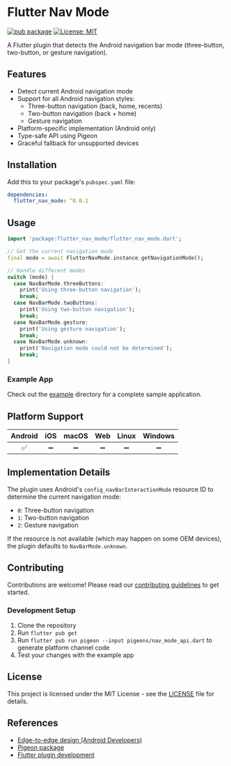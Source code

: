 # Flutter Nav Mode

[![pub package](https://img.shields.io/pub/v/flutter_nav_mode.svg)](https://pub.dev/packages/flutter_nav_mode)
[![License: MIT](https://img.shields.io/badge/License-MIT-yellow.svg)](https://opensource.org/licenses/MIT)

A Flutter plugin that detects the Android navigation bar mode (three-button, two-button, or gesture navigation).

## Features

- Detect current Android navigation mode
- Support for all Android navigation styles:
  - Three-button navigation (back, home, recents)
  - Two-button navigation (back + home)
  - Gesture navigation
- Platform-specific implementation (Android only)
- Type-safe API using Pigeon
- Graceful fallback for unsupported devices

## Installation

Add this to your package's `pubspec.yaml` file:

```yaml
dependencies:
  flutter_nav_mode: ^0.0.1
```

## Usage

```dart
import 'package:flutter_nav_mode/flutter_nav_mode.dart';

// Get the current navigation mode
final mode = await FlutterNavMode.instance.getNavigationMode();

// Handle different modes
switch (mode) {
  case NavBarMode.threeButtons:
    print('Using three-button navigation');
    break;
  case NavBarMode.twoButtons:
    print('Using two-button navigation');
    break;
  case NavBarMode.gesture:
    print('Using gesture navigation');
    break;
  case NavBarMode.unknown:
    print('Navigation mode could not be determined');
    break;
}
```

### Example App

Check out the [example](example) directory for a complete sample application.

## Platform Support

| Android | iOS | macOS | Web | Linux | Windows |
| :-----: | :-: | :---: | :-: | :---: | :-----: |
|   ✅    | ➖  |  ➖   | ➖  |  ➖   |   ➖    |

## Implementation Details

The plugin uses Android's `config_navBarInteractionMode` resource ID to determine the current navigation mode:

- `0`: Three-button navigation
- `1`: Two-button navigation
- `2`: Gesture navigation

If the resource is not available (which may happen on some OEM devices), the plugin defaults to `NavBarMode.unknown`.

## Contributing

Contributions are welcome! Please read our [contributing guidelines](CONTRIBUTING.md) to get started.

### Development Setup

1. Clone the repository
2. Run `flutter pub get`
3. Run `flutter pub run pigeon --input pigeons/nav_mode_api.dart` to generate platform channel code
4. Test your changes with the example app

## License

This project is licensed under the MIT License - see the [LICENSE](LICENSE) file for details.

## References

- [Edge-to-edge design (Android Developers)](https://developer.android.com/design/ui/mobile/guides/layout-and-content/edge-to-edge)
- [Pigeon package](https://pub.dev/packages/pigeon)
- [Flutter plugin development](https://docs.flutter.dev/development/packages-and-plugins/developing-packages)
